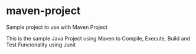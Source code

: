 # maven-project
Sample project to use with Maven Project

This is the sample Java Project using Maven to Compile, Execute, Build and Test Funcionality using Junit
